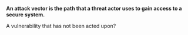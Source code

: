   **An attack vector is the path that a threat actor uses to gain access to a secure system.**
  
  
  A vulnerability that has not been acted upon?